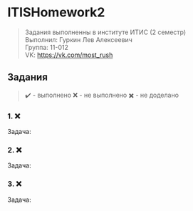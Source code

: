 # ITISHomework2

>Задания выполненны в институте ИТИС (2 семестр)<br>
>Выполнил: Гуркин Лев Алексеевич<br>
>Группа: 11-012<br>
>VK: https://vk.com/most_rush


## Задания
> ✔️ - выполнено
> ❌ - не выполнено
> ✖️ - не доделано

### 1. ❌ 
Задача:

### 2. ❌ 
Задача: 

### 3. ❌ 
Задача: 
